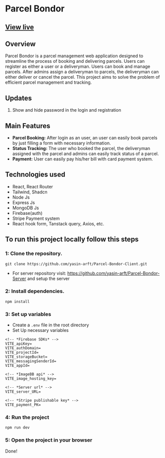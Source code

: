 # Parcel Bondor

[View live](https://parcel-bondor.web.app)
-
## Overview
Parcel Bondor is a parcel management web application designed to streamline the process of booking and delivering parcels. Users can register as either a user or a deliveryman. Users can book and manage parcels. After admins assign a deliveryman to parcels, the deliveryman can either deliver or cancel the parcel. This project aims to solve the problem of efficient parcel management and tracking.

## Updates
1. Show and hide password in the login and registration

## Main Features
- **Parcel Booking:** After login as an user, an user can easily book parcels by just filling a form with necessary information.
- **Status Tracking:** The user who booked the parcel, the deliveryman assigned with the parcel and admins can easily track status of a parcel.
- **Payment:** User can easily pay his/her bill with card payment system.

## Technologies used
- React, React Router
- Tailwind, Shadcn
- Node Js
- Express Js
- MongoDB Js
- Firebase(auth)
- Stripe Payment system
- React hook form, Tanstack query, Axios, etc.

## To run this project locally follow this steps

### 1: Clone the repository.
```
git clone https://github.com/yasin-arft/Parcel-Bondor-Client.git
```
- For server repository visit: https://github.com/yasin-arft/Parcel-Bondor-Server and setup the server

### 2: Install dependencies.
```
npm install
```
### 3: Set up variables
- Create a `.env` file in the root directory
- Set Up necessary variables

```
<!-- *Firebase SDKs* -->
VITE_apiKey=
VITE_authDomain=
VITE_projectId=
VITE_storageBucket=
VITE_messagingSenderId=
VITE_appId=

<!-- *ImageBB api* -->
VITE_image_hosting_key=

<!-- *Server url* -->
VITE_server_URL=

<!-- *Stripe publishable key* -->
VITE_payment_PK=
```

### 4: Run the project
```
npm run dev
```

### 5: Open the project in your browser

Done!